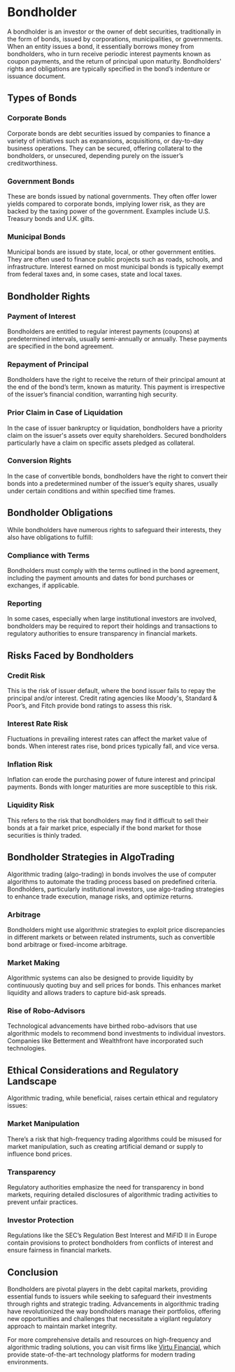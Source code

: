 # Bondholder

A bondholder is an investor or the owner of debt securities, traditionally in the form of bonds, issued by corporations, municipalities, or governments. When an entity issues a bond, it essentially borrows money from bondholders, who in turn receive periodic interest payments known as coupon payments, and the return of principal upon maturity. Bondholders' rights and obligations are typically specified in the bond’s indenture or issuance document.

## Types of Bonds

### Corporate Bonds
Corporate bonds are debt securities issued by companies to finance a variety of initiatives such as expansions, acquisitions, or day-to-day business operations. They can be secured, offering collateral to the bondholders, or unsecured, depending purely on the issuer’s creditworthiness. 

### Government Bonds
These are bonds issued by national governments. They often offer lower yields compared to corporate bonds, implying lower risk, as they are backed by the taxing power of the government. Examples include U.S. Treasury bonds and U.K. gilts.

### Municipal Bonds
Municipal bonds are issued by state, local, or other government entities. They are often used to finance public projects such as roads, schools, and infrastructure. Interest earned on most municipal bonds is typically exempt from federal taxes and, in some cases, state and local taxes.

## Bondholder Rights

### Payment of Interest
Bondholders are entitled to regular interest payments (coupons) at predetermined intervals, usually semi-annually or annually. These payments are specified in the bond agreement.

### Repayment of Principal
Bondholders have the right to receive the return of their principal amount at the end of the bond’s term, known as maturity. This payment is irrespective of the issuer’s financial condition, warranting high security.

### Prior Claim in Case of Liquidation
In the case of issuer bankruptcy or liquidation, bondholders have a priority claim on the issuer's assets over equity shareholders. Secured bondholders particularly have a claim on specific assets pledged as collateral.

### Conversion Rights
In the case of convertible bonds, bondholders have the right to convert their bonds into a predetermined number of the issuer’s equity shares, usually under certain conditions and within specified time frames.

## Bondholder Obligations

While bondholders have numerous rights to safeguard their interests, they also have obligations to fulfill:

### Compliance with Terms
Bondholders must comply with the terms outlined in the bond agreement, including the payment amounts and dates for bond purchases or exchanges, if applicable.

### Reporting
In some cases, especially when large institutional investors are involved, bondholders may be required to report their holdings and transactions to regulatory authorities to ensure transparency in financial markets.

## Risks Faced by Bondholders

### Credit Risk
This is the risk of issuer default, where the bond issuer fails to repay the principal and/or interest. Credit rating agencies like Moody's, Standard & Poor’s, and Fitch provide bond ratings to assess this risk.

### Interest Rate Risk
Fluctuations in prevailing interest rates can affect the market value of bonds. When interest rates rise, bond prices typically fall, and vice versa.

### Inflation Risk
Inflation can erode the purchasing power of future interest and principal payments. Bonds with longer maturities are more susceptible to this risk.

### Liquidity Risk
This refers to the risk that bondholders may find it difficult to sell their bonds at a fair market price, especially if the bond market for those securities is thinly traded.

## Bondholder Strategies in AlgoTrading

Algorithmic trading (algo-trading) in bonds involves the use of computer algorithms to automate the trading process based on predefined criteria. Bondholders, particularly institutional investors, use algo-trading strategies to enhance trade execution, manage risks, and optimize returns.

### Arbitrage
Bondholders might use algorithmic strategies to exploit price discrepancies in different markets or between related instruments, such as convertible bond arbitrage or fixed-income arbitrage.

### Market Making
Algorithmic systems can also be designed to provide liquidity by continuously quoting buy and sell prices for bonds. This enhances market liquidity and allows traders to capture bid-ask spreads.

### Rise of Robo-Advisors
Technological advancements have birthed robo-advisors that use algorithmic models to recommend bond investments to individual investors. Companies like Betterment and Wealthfront have incorporated such technologies.

## Ethical Considerations and Regulatory Landscape

Algorithmic trading, while beneficial, raises certain ethical and regulatory issues:

### Market Manipulation
There’s a risk that high-frequency trading algorithms could be misused for market manipulation, such as creating artificial demand or supply to influence bond prices.

### Transparency
Regulatory authorities emphasize the need for transparency in bond markets, requiring detailed disclosures of algorithmic trading activities to prevent unfair practices.

### Investor Protection
Regulations like the SEC’s Regulation Best Interest and MiFID II in Europe contain provisions to protect bondholders from conflicts of interest and ensure fairness in financial markets.

## Conclusion

Bondholders are pivotal players in the debt capital markets, providing essential funds to issuers while seeking to safeguard their investments through rights and strategic trading. Advancements in algorithmic trading have revolutionized the way bondholders manage their portfolios, offering new opportunities and challenges that necessitate a vigilant regulatory approach to maintain market integrity.

For more comprehensive details and resources on high-frequency and algorithmic trading solutions, you can visit firms like [Virtu Financial](https://www.virtu.com/), which provide state-of-the-art technology platforms for modern trading environments.
